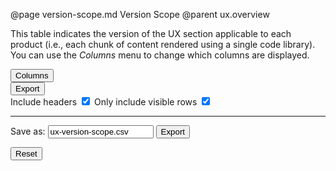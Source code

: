 @page version-scope.md Version Scope
@parent ux.overview

This table indicates the version of the UX section applicable to each product (i.e., each chunk of content rendered using a single code library). You can use the _Columns_ menu to change which columns are displayed.

<div class="tablesorter-container">

  <div class="dropdown-wrapper">
    <button class="btn btn-secondary dropdown-toggle">Columns</button>
    <div id="tablesorter-column-selector" class="dropdown-menu tablesorter-column-selector">
      <!-- this div is where the column selector is added -->
    </div>
  </div>

  <div class="dropdown-wrapper tablesorter-download-wrapper">
    <button class="btn btn-secondary dropdown-toggle">Export</button>
    <div class="dropdown-menu dropdown-full-justify" role="menu">
      <label for="output-headers">
        <span>Include headers</span>
        <input type="checkbox" id="output-headers" checked="" tabindex="-1" />
        <span></span>
      </label>
      <label for="output-filter" class="output-filter-all">
        <span>Only include visible rows</span>
        <input type="checkbox" id="output-filter" checked="" tabindex="-1" />
        <span></span>
      </label>
      <hr />
      <label for="output-filename">
        <span>Save as:</span>
        <input id="output-filename" type="text" size="18" value="ux-version-scope.csv" tabindex="-1" />
      </label>
      <button id="tablesorter-download" class="btn dropdown-submit" tabindex="-1">Export</button>
    </div>
  </div>

  <button class="btn btn-secondary tablesorter-reset">Reset</button>

  <div id="version-scope-table"></div>

</div>
